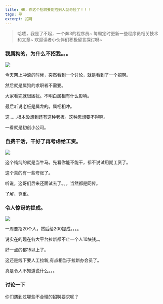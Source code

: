 ```yaml
---
title: HR，你这个招聘要能招到人就奇怪了！！！
tags: 寻
excerpt: 招聘
---
```

> 哈喽，我是了不起，一个奔3的程序员~
> 每周定时更新一些程序员相关技术和文章~
>欢迎读者小伙伴们积极留言探讨呀~



### 我属狗的，为什么不招我。。。

![](https://files.mdnice.com/user/26505/d9519654-78df-44c6-8e8c-0d41dcd3fb7f.png)

今天网上冲浪的时候，突然看到一个讨论，就是看到了一个招聘。

然后就是属狗的求职者不需要。

大家看完就很困扰。不明白属相有什么影响。

最后听说老板是属龙的。属相相冲。

这……根本没想到还有这种老板。这种思想要不得啊。

一看就是初创小公司。


### 自费干活，干好了再考虑给工资。

![](https://files.mdnice.com/user/26505/e5394d72-a5cb-4c3c-b911-91a120a30f35.png)

这个纯纯的就是当牛马。先看你能不能干，都不说试用期工资了。

这个真的有一些夸张了。

听说，这哥们后来还面试去了。。。当然都是网传。

了解、尊重。

### 令人惊讶的提成。

![](https://files.mdnice.com/user/26505/a5c9aa29-51c6-4b73-82d8-8142e7072ddf.png)

一周要招20个人，然后给200提成。。。。

说实在的现在各大平台拉新都不止一个人10块钱。。

好一点的都15以上了。

这还是线下要人工拉新,有点相当于拉新办会员了。

真是令人不知道说什么。。。

### 讨论一下

你们遇到过哪些不合理的招聘要求呢？








